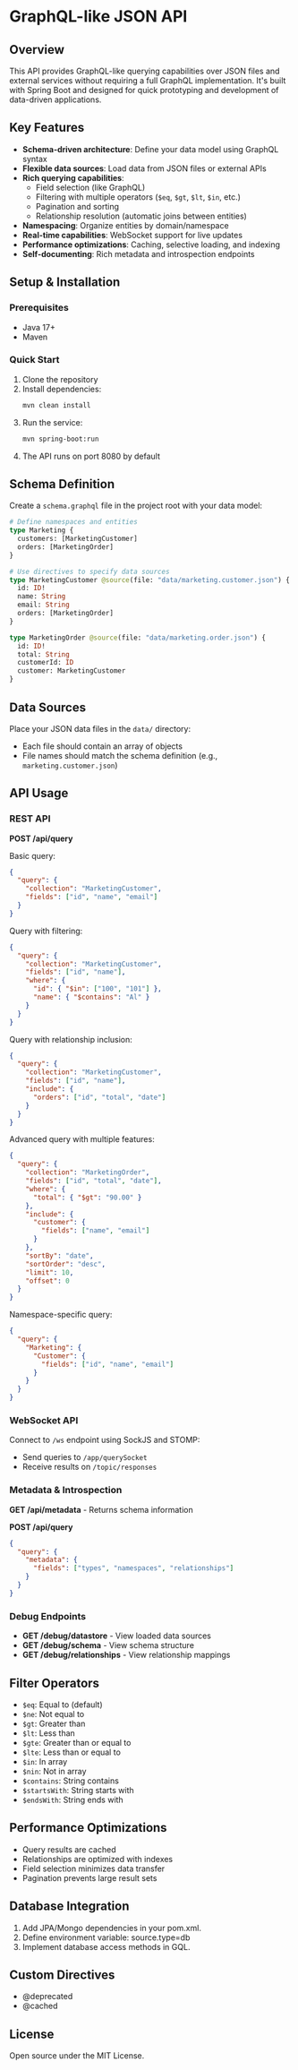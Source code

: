 # GraphQL-like JSON API

## Overview
This API provides GraphQL-like querying capabilities over JSON files and external services without requiring a full GraphQL implementation. It's built with Spring Boot and designed for quick prototyping and development of data-driven applications.

## Key Features
- **Schema-driven architecture**: Define your data model using GraphQL syntax
- **Flexible data sources**: Load data from JSON files or external APIs
- **Rich querying capabilities**:
  - Field selection (like GraphQL)
  - Filtering with multiple operators (`$eq`, `$gt`, `$lt`, `$in`, etc.)
  - Pagination and sorting
  - Relationship resolution (automatic joins between entities)
- **Namespacing**: Organize entities by domain/namespace
- **Real-time capabilities**: WebSocket support for live updates
- **Performance optimizations**: Caching, selective loading, and indexing
- **Self-documenting**: Rich metadata and introspection endpoints

## Setup & Installation

### Prerequisites
- Java 17+
- Maven

### Quick Start
1. Clone the repository
2. Install dependencies:
   ```bash
   mvn clean install
   ```
3. Run the service:
   ```bash
   mvn spring-boot:run
   ```
4. The API runs on port 8080 by default

## Schema Definition
Create a `schema.graphql` file in the project root with your data model:

```graphql
# Define namespaces and entities
type Marketing {
  customers: [MarketingCustomer]
  orders: [MarketingOrder]
}

# Use directives to specify data sources
type MarketingCustomer @source(file: "data/marketing.customer.json") {
  id: ID!
  name: String
  email: String
  orders: [MarketingOrder]
}

type MarketingOrder @source(file: "data/marketing.order.json") {
  id: ID!
  total: String
  customerId: ID
  customer: MarketingCustomer
}
```

## Data Sources
Place your JSON data files in the `data/` directory:
- Each file should contain an array of objects
- File names should match the schema definition (e.g., `marketing.customer.json`)

## API Usage

### REST API
**POST /api/query**

Basic query:
```json
{
  "query": {
    "collection": "MarketingCustomer",
    "fields": ["id", "name", "email"]
  }
}
```

Query with filtering:
```json
{
  "query": {
    "collection": "MarketingCustomer",
    "fields": ["id", "name"],
    "where": { 
      "id": { "$in": ["100", "101"] },
      "name": { "$contains": "Al" }
    }
  }
}
```

Query with relationship inclusion:
```json
{
  "query": {
    "collection": "MarketingCustomer",
    "fields": ["id", "name"],
    "include": {
      "orders": ["id", "total", "date"]
    }
  }
}
```

Advanced query with multiple features:
```json
{
  "query": {
    "collection": "MarketingOrder",
    "fields": ["id", "total", "date"],
    "where": {
      "total": { "$gt": "90.00" }
    },
    "include": {
      "customer": {
        "fields": ["name", "email"]
      }
    },
    "sortBy": "date",
    "sortOrder": "desc",
    "limit": 10,
    "offset": 0
  }
}
```

Namespace-specific query:
```json
{
  "query": {
    "Marketing": {
      "Customer": {
        "fields": ["id", "name", "email"]
      }
    }
  }
}
```

### WebSocket API
Connect to `/ws` endpoint using SockJS and STOMP:
- Send queries to `/app/querySocket`
- Receive results on `/topic/responses`

### Metadata & Introspection
**GET /api/metadata** - Returns schema information

**POST /api/query**
```json
{
  "query": {
    "metadata": {
      "fields": ["types", "namespaces", "relationships"]
    }
  }
}
```

### Debug Endpoints
- **GET /debug/datastore** - View loaded data sources
- **GET /debug/schema** - View schema structure
- **GET /debug/relationships** - View relationship mappings

## Filter Operators
- `$eq`: Equal to (default)
- `$ne`: Not equal to
- `$gt`: Greater than
- `$lt`: Less than
- `$gte`: Greater than or equal to
- `$lte`: Less than or equal to
- `$in`: In array
- `$nin`: Not in array
- `$contains`: String contains
- `$startsWith`: String starts with
- `$endsWith`: String ends with

## Performance Optimizations
- Query results are cached
- Relationships are optimized with indexes
- Field selection minimizes data transfer
- Pagination prevents large result sets

## Database Integration
1. Add JPA/Mongo dependencies in your pom.xml.
2. Define environment variable: source.type=db
3. Implement database access methods in GQL.

## Custom Directives
- @deprecated
- @cached

## License
Open source under the MIT License.
